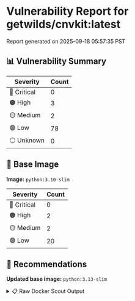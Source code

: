 # Vulnerability Report for getwilds/cnvkit:latest

Report generated on 2025-09-18 05:57:35 PST

## 📊 Vulnerability Summary

| Severity | Count |
|----------|-------|
| 🔴 Critical | 0 |
| 🟠 High | 3 |
| 🟡 Medium | 2 |
| 🟢 Low | 78 |
| ⚪ Unknown | 0 |

## 🐳 Base Image

**Image:** `python:3.10-slim`

| Severity | Count |
|----------|-------|
| 🔴 Critical | 0 |
| 🟠 High | 2 |
| 🟡 Medium | 2 |
| 🟢 Low | 20 |

## 🔄 Recommendations

**Updated base image:** `python:3.13-slim`

<details>
<summary>📋 Raw Docker Scout Output</summary>

```text
Target             │  getwilds/cnvkit:latest  │    0C     3H     2M    78L   
    digest           │  237a8b43bb6e                    │                              
  Base image         │  python:3.10-slim                │    0C     2H     2M    20L   
  Updated base image │  python:3.13-slim                │    0C     0H     1M    20L   
                     │                                  │           -2     -1          

What's next:
    View vulnerabilities → docker scout cves getwilds/cnvkit:latest
    View base image update recommendations → docker scout recommendations getwilds/cnvkit:latest
    Include policy results in your quickview by supplying an organization → docker scout quickview getwilds/cnvkit:latest --org <organization>
```
</details>

